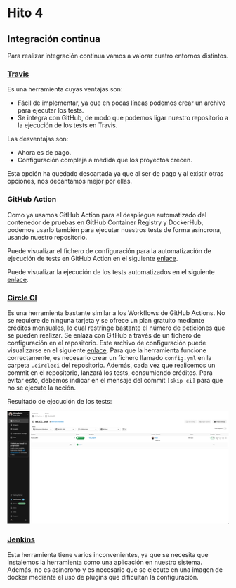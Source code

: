# Hito 4

## Integración continua

Para realizar integración continua vamos a valorar cuatro entornos distintos.

### [Travis](https://www.travis-ci.com/)

Es una herramienta cuyas ventajas son:

- Fácil de implementar, ya que en pocas líneas podemos crear un archivo para ejecutar los tests.
- Se integra con GitHub, de modo que podemos ligar nuestro repositorio a la ejecución de los tests en Travis.

Las desventajas son:
- Ahora es de pago.
- Configuración compleja a medida que los proyectos crecen.

Esta opción ha quedado descartada ya que al ser de pago y al existir otras opciones, nos decantamos mejor por ellas.

### GitHub Action

Como ya usamos GitHub Action para el despliegue automatizado del contenedor de pruebas en GitHub Container Registry y DockerHub, podemos usarlo también para ejecutar nuestros tests de forma asíncrona, usando nuestro repositorio.

Puede visualizar el fichero de configuración para la automatización de ejecución de tests en GitHub Action en el siguiente [enlace](/.github/workflows/test_GA.yml).

Puede visualizar la ejecución de los tests automatizados en el siguiente [enlace](https://github.com/VictorRubia/MI_CC_UGR/actions/workflows/test_GA.yml).

### [Circle CI](https://circleci.com/)

Es una herramienta bastante similar a los Workflows de GitHub Actions. No se requiere de ninguna tarjeta y se ofrece un plan gratuito mediante créditos mensuales, lo cual restringe bastante el número de peticiones que se pueden realizar. Se enlaza con GitHub a través de un fichero de configuración en el repositorio. Este archivo de configuración puede visualizarse en el siguiente [enlace](/.circleci/config.yml). Para que la herramienta funcione correctamente, es necesario crear un fichero llamado `config.yml` en la carpeta `.circleci` del repositorio. Además, cada vez que realicemos un commit en el repositorio, lanzará los tests, consumiendo créditos. Para evitar esto, debemos indicar en el mensaje del commit `[skip ci]` para que no se ejecute la acción.

Resultado de ejecución de los tests:

![Ejecución Tests en Circle CI](/doc/hito4/circle_ci.png)

### [Jenkins](https://www.jenkins.io/)

Esta herramienta tiene varios inconvenientes, ya que se necesita que instalemos la herramienta como una aplicación en nuestro sistema. Además, no es asíncrono y es necesario que se ejecute en una imagen de docker mediante el uso de plugins que dificultan la configuración.